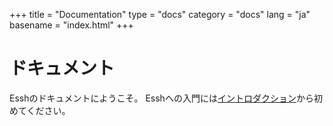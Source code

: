 +++
title = "Documentation"
type = "docs"
category = "docs"
lang = "ja"
basename = "index.html"
+++


# ドキュメント

Esshのドキュメントにようこそ。 Esshへの入門には[イントロダクション](/intro/en/index.html)から初めてください。
